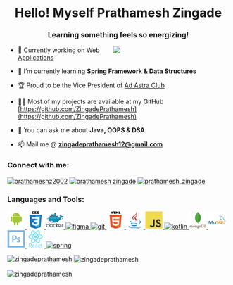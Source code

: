 
<h1 align="center">Hello! Myself Prathamesh Zingade</h1>
<h3 align="center">Learning something feels so energizing!</h3>

<img src="https://media3.giphy.com/media/v1.Y2lkPTc5MGI3NjExa3FlaDg4b2M2dGZodnRpbXlza3I5MGNnemMxcWN2Z3lvdzVvNGNlbyZlcD12MV9pbnRlcm5hbF9naWZfYnlfaWQmY3Q9cw/Ll22OhMLAlVDb8UQWe/giphy.gif" width="264" align ="right" class="giphy-embed"/>

- 🔭 Currently working on [Web Applications](https://github.com/ZingadePrathamesh/EventManager)

- 🌱 I’m currently learning **Spring Framework & Data Structures**

- 🏆 Proud to be the Vice President of [Ad Astra Club](https://www.linkedin.com/company/adastraofficial)

- 👨‍💻 Most of my projects are available at my GitHub [https://github.com/ZingadePrathamesh](https://github.com/ZingadePrathamesh)

- 💬 You can ask me about **Java, OOPS & DSA**

- 📫 Mail me @ **zingadeprathamesh12@gmail.com**

<h3 align="left">Connect with me:</h3>
<p align="left">
<a href="https://twitter.com/prathameshz2002" target="blank"><img align="center" src="https://raw.githubusercontent.com/rahuldkjain/github-profile-readme-generator/master/src/images/icons/Social/twitter.svg" alt="prathameshz2002" height="30" width="40" style = "margin-right: 4;" /></a>
<a href="https://linkedin.com/in/prathamesh zingade" target="blank"><img align="center" src="https://raw.githubusercontent.com/rahuldkjain/github-profile-readme-generator/master/src/images/icons/Social/linked-in-alt.svg" alt="prathamesh zingade" height="30" width="40" style = "margin-right: 4;"/></a>
<a href="https://www.leetcode.com/prathamesh_zingade" target="blank"><img align="center" src="https://raw.githubusercontent.com/rahuldkjain/github-profile-readme-generator/master/src/images/icons/Social/leet-code.svg" alt="prathamesh_zingade" height="30" width="40" style = "margin-right: 4;" /></a>
</p>

<h3 align="left">Languages and Tools:</h3>
<p align="left"> <a href="https://developer.android.com" target="_blank" rel="noreferrer"> <img src="https://raw.githubusercontent.com/devicons/devicon/master/icons/android/android-original-wordmark.svg" alt="android" width="40" height="40" margin = "20"/> </a> <a href="https://www.w3schools.com/css/" target="_blank" rel="noreferrer"> <img src="https://raw.githubusercontent.com/devicons/devicon/master/icons/css3/css3-original-wordmark.svg" alt="css3" width="40" height="40"/> </a> <a href="https://www.docker.com/" target="_blank" rel="noreferrer"> <img src="https://raw.githubusercontent.com/devicons/devicon/master/icons/docker/docker-original-wordmark.svg" alt="docker" width="40" height="40"/> </a> <a href="https://www.figma.com/" target="_blank" rel="noreferrer"> <img src="https://www.vectorlogo.zone/logos/figma/figma-icon.svg" alt="figma" width="40" height="40"/> </a> <a href="https://git-scm.com/" target="_blank" rel="noreferrer"> <img src="https://www.vectorlogo.zone/logos/git-scm/git-scm-icon.svg" alt="git" width="40" height="40"/> </a> <a href="https://www.w3.org/html/" target="_blank" rel="noreferrer"> <img src="https://raw.githubusercontent.com/devicons/devicon/master/icons/html5/html5-original-wordmark.svg" alt="html5" width="40" height="40"/> </a> <a href="https://www.java.com" target="_blank" rel="noreferrer"> <img src="https://raw.githubusercontent.com/devicons/devicon/master/icons/java/java-original.svg" alt="java" width="40" height="40"/> </a> <a href="https://developer.mozilla.org/en-US/docs/Web/JavaScript" target="_blank" rel="noreferrer"> <img src="https://raw.githubusercontent.com/devicons/devicon/master/icons/javascript/javascript-original.svg" alt="javascript" width="40" height="40"/> </a> <a href="https://kotlinlang.org" target="_blank" rel="noreferrer"> <img src="https://www.vectorlogo.zone/logos/kotlinlang/kotlinlang-icon.svg" alt="kotlin" width="40" height="40"/> </a> <a href="https://www.mongodb.com/" target="_blank" rel="noreferrer"> <img src="https://raw.githubusercontent.com/devicons/devicon/master/icons/mongodb/mongodb-original-wordmark.svg" alt="mongodb" width="40" height="40"/> </a> <a href="https://www.mysql.com/" target="_blank" rel="noreferrer"> <img src="https://raw.githubusercontent.com/devicons/devicon/master/icons/mysql/mysql-original-wordmark.svg" alt="mysql" width="40" height="40"/> </a> <a href="https://www.photoshop.com/en" target="_blank" rel="noreferrer"> <img src="https://raw.githubusercontent.com/devicons/devicon/master/icons/photoshop/photoshop-line.svg" alt="photoshop" width="40" height="40"/> </a> <a href="https://reactjs.org/" target="_blank" rel="noreferrer"> <img src="https://raw.githubusercontent.com/devicons/devicon/master/icons/react/react-original-wordmark.svg" alt="react" width="40" height="40"/> </a> <a href="https://spring.io/" target="_blank" rel="noreferrer"> <img src="https://www.vectorlogo.zone/logos/springio/springio-icon.svg" alt="spring" width="40" height="40"/> </a> </p>



<p><img align="left" src="https://github-readme-stats.vercel.app/api/top-langs?username=zingadeprathamesh&show_icons=true&locale=en&layout=compact" alt="zingadeprathamesh" /></p>

<p>&nbsp;<img align="center" src="https://github-readme-stats.vercel.app/api?username=zingadeprathamesh&show_icons=true&locale=en" alt="zingadeprathamesh" /></p>

<p><img align="center" src="https://github-readme-streak-stats.herokuapp.com/?user=zingadeprathamesh&" alt="zingadeprathamesh" /></p>
